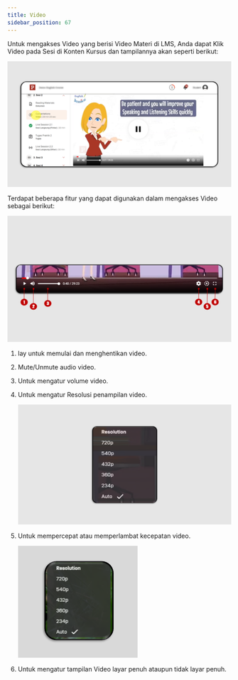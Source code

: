 ```yaml
---
title: Video
sidebar_position: 67
---
```

Untuk mengakses Video yang berisi Video Materi di LMS, Anda dapat Klik Video pada Sesi di Konten Kursus dan tampilannya akan seperti berikut:

![](/img/video-indo-1.png)

Terdapat beberapa fitur yang dapat digunakan dalam mengakses Video sebagai berikut:

![](/img/video-2.png)

1. lay untuk memulai dan menghentikan video.
2. Mute/Unmute audio video.
3. Untuk mengatur volume video.
4. Untuk mengatur Resolusi penampilan video.

   ![](/img/video-3.png)
5. Untuk mempercepat atau memperlambat kecepatan video.

   ![](/img/video-4.png)
6. Untuk mengatur tampilan Video layar penuh ataupun tidak layar penuh.
